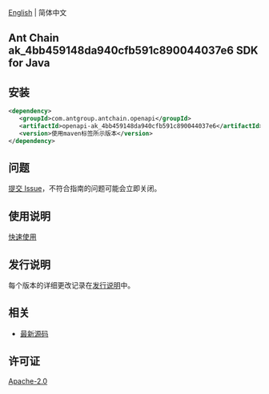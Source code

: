 [English](README.md) | 简体中文

## Ant Chain ak_4bb459148da940cfb591c890044037e6 SDK for Java

## 安装

```xml
<dependency>
   <groupId>com.antgroup.antchain.openapi</groupId>
   <artifactId>openapi-ak_4bb459148da940cfb591c890044037e6</artifactId>
   <version>使用maven标签所示版本</version>
</dependency>
```

## 问题

[提交 Issue](https://github.com/alipay/antchain-openapi-prod-sdk/issues/new)，不符合指南的问题可能会立即关闭。

## 使用说明

[快速使用](https://github.com/alipay/antchain-openapi-prod-sdk)

## 发行说明

每个版本的详细更改记录在[发行说明](./ChangeLog.txt)中。

## 相关

- [最新源码](https://github.com/alipay/antchain-openapi-prod-sdk/)

## 许可证

[Apache-2.0](http://www.apache.org/licenses/LICENSE-2.0)
